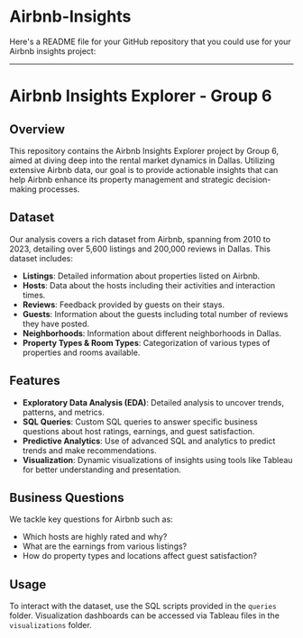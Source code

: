 # Airbnb-Insights
Here's a README file for your GitHub repository that you could use for your Airbnb insights project:

---

# Airbnb Insights Explorer - Group 6

## Overview
This repository contains the Airbnb Insights Explorer project by Group 6, aimed at diving deep into the rental market dynamics in Dallas. Utilizing extensive Airbnb data, our goal is to provide actionable insights that can help Airbnb enhance its property management and strategic decision-making processes.

## Dataset
Our analysis covers a rich dataset from Airbnb, spanning from 2010 to 2023, detailing over 5,600 listings and 200,000 reviews in Dallas. This dataset includes:

- **Listings**: Detailed information about properties listed on Airbnb.
- **Hosts**: Data about the hosts including their activities and interaction times.
- **Reviews**: Feedback provided by guests on their stays.
- **Guests**: Information about the guests including total number of reviews they have posted.
- **Neighborhoods**: Information about different neighborhoods in Dallas.
- **Property Types & Room Types**: Categorization of various types of properties and rooms available.

## Features
- **Exploratory Data Analysis (EDA)**: Detailed analysis to uncover trends, patterns, and metrics.
- **SQL Queries**: Custom SQL queries to answer specific business questions about host ratings, earnings, and guest satisfaction.
- **Predictive Analytics**: Use of advanced SQL and analytics to predict trends and make recommendations.
- **Visualization**: Dynamic visualizations of insights using tools like Tableau for better understanding and presentation.

## Business Questions
We tackle key questions for Airbnb such as:
- Which hosts are highly rated and why?
- What are the earnings from various listings?
- How do property types and locations affect guest satisfaction?

## Usage
To interact with the dataset, use the SQL scripts provided in the `queries` folder. Visualization dashboards can be accessed via Tableau files in the `visualizations` folder.


